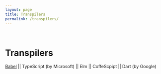 ```yaml
---
layout: page
title: Transpilers
permalink: /transpilers/
---
```


<br/>


# Transpilers


<a href="/transpilers/babel/">Babel</a>  ||
TypeScript (by Microsoft) ||
Elm ||
CoffeScpipt ||
Dart (by Google)
